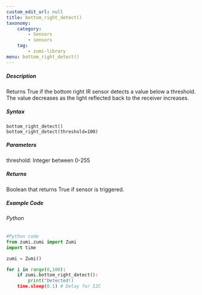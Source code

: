 ```yaml
---
custom_edit_url: null
title: bottom_right_detect()
taxonomy:
    category:
        - Sensors
        - sensors
    tag:
        - zumi-library
menu: bottom_right_detect()
---
```


##### Description
Returns True if the bottom right IR sensor detects a value below a threshold. The value decreases as the light reflected back to the receiver increases.

##### Syntax
```bottom_right_detect()```<br />
```bottom_right_detect(threshold=100)```

##### Parameters
threshold: Integer between 0-255

##### Returns
Boolean that returns True if sensor is triggered. <br />

##### Example Code
###### Python
```python
#Python code
from zumi.zumi import Zumi
import time

zumi = Zumi()

for i in range(0,100):
    if zumi.bottom_right_detect():
        print("Detected!)
    time.sleep(0.1) # Delay for I2C

```